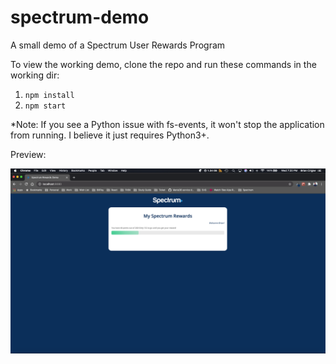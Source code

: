 # spectrum-demo

A small demo of a Spectrum User Rewards Program

To view the working demo, clone the repo and run these commands in the working dir:
1. `npm install`
2. `npm start`

*Note: If you see a Python issue with fs-events, it won't stop the application from running.  I believe it just requires Python3+.

Preview:

![Screenshot](spectrum-demo-screenshot.png)
